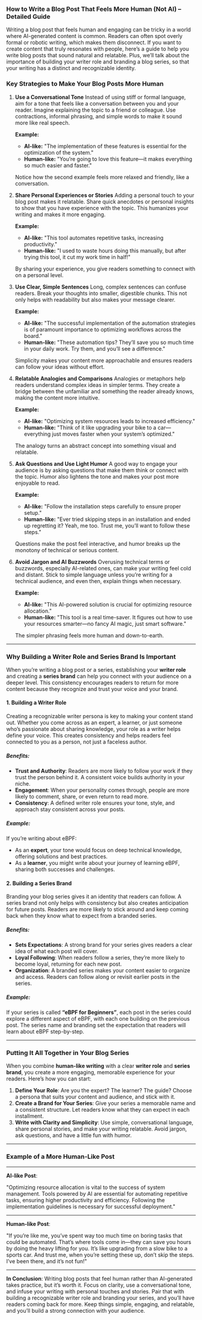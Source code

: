 ### How to Write a Blog Post That Feels More Human (Not AI) – Detailed Guide

Writing a blog post that feels human and engaging can be tricky in a world where AI-generated content is common. Readers can often spot overly formal or robotic writing, which makes them disconnect. If you want to create content that truly resonates with people, here’s a guide to help you write blog posts that sound natural and relatable. Plus, we’ll talk about the importance of building your writer role and branding a blog series, so that your writing has a distinct and recognizable identity.

### Key Strategies to Make Your Blog Posts More Human

1. **Use a Conversational Tone**
   Instead of using stiff or formal language, aim for a tone that feels like a conversation between you and your reader. Imagine explaining the topic to a friend or colleague. Use contractions, informal phrasing, and simple words to make it sound more like real speech.

   **Example:**
   - **AI-like:** "The implementation of these features is essential for the optimization of the system."
   - **Human-like:** "You’re going to love this feature—it makes everything so much easier and faster."

   Notice how the second example feels more relaxed and friendly, like a conversation.

2. **Share Personal Experiences or Stories**
   Adding a personal touch to your blog post makes it relatable. Share quick anecdotes or personal insights to show that you have experience with the topic. This humanizes your writing and makes it more engaging.

   **Example:**
   - **AI-like:** "This tool automates repetitive tasks, increasing productivity."
   - **Human-like:** "I used to waste hours doing this manually, but after trying this tool, it cut my work time in half!"

   By sharing your experience, you give readers something to connect with on a personal level.

3. **Use Clear, Simple Sentences**
   Long, complex sentences can confuse readers. Break your thoughts into smaller, digestible chunks. This not only helps with readability but also makes your message clearer.

   **Example:**
   - **AI-like:** "The successful implementation of the automation strategies is of paramount importance to optimizing workflows across the board."
   - **Human-like:** "These automation tips? They’ll save you so much time in your daily work. Try them, and you’ll see a difference."

   Simplicity makes your content more approachable and ensures readers can follow your ideas without effort.

4. **Relatable Analogies and Comparisons**
   Analogies or metaphors help readers understand complex ideas in simpler terms. They create a bridge between the unfamiliar and something the reader already knows, making the content more intuitive.

   **Example:**
   - **AI-like:** "Optimizing system resources leads to increased efficiency."
   - **Human-like:** "Think of it like upgrading your bike to a car—everything just moves faster when your system’s optimized."

   The analogy turns an abstract concept into something visual and relatable.

5. **Ask Questions and Use Light Humor**
   A good way to engage your audience is by asking questions that make them think or connect with the topic. Humor also lightens the tone and makes your post more enjoyable to read.

   **Example:**
   - **AI-like:** "Follow the installation steps carefully to ensure proper setup."
   - **Human-like:** "Ever tried skipping steps in an installation and ended up regretting it? Yeah, me too. Trust me, you’ll want to follow these steps."

   Questions make the post feel interactive, and humor breaks up the monotony of technical or serious content.

6. **Avoid Jargon and AI Buzzwords**
   Overusing technical terms or buzzwords, especially AI-related ones, can make your writing feel cold and distant. Stick to simple language unless you’re writing for a technical audience, and even then, explain things when necessary.

   **Example:**
   - **AI-like:** "This AI-powered solution is crucial for optimizing resource allocation."
   - **Human-like:** "This tool is a real time-saver. It figures out how to use your resources smarter—no fancy AI magic, just smart software."

   The simpler phrasing feels more human and down-to-earth.

---

### Why Building a Writer Role and Series Brand Is Important

When you’re writing a blog post or a series, establishing your **writer role** and creating a **series brand** can help you connect with your audience on a deeper level. This consistency encourages readers to return for more content because they recognize and trust your voice and your brand.

#### 1. **Building a Writer Role**
Creating a recognizable writer persona is key to making your content stand out. Whether you come across as an expert, a learner, or just someone who’s passionate about sharing knowledge, your role as a writer helps define your voice. This creates consistency and helps readers feel connected to you as a person, not just a faceless author.

##### Benefits:
- **Trust and Authority**: Readers are more likely to follow your work if they trust the person behind it. A consistent voice builds authority in your niche.
- **Engagement**: When your personality comes through, people are more likely to comment, share, or even return to read more.
- **Consistency**: A defined writer role ensures your tone, style, and approach stay consistent across your posts.

##### Example:
If you’re writing about eBPF:
- As an **expert**, your tone would focus on deep technical knowledge, offering solutions and best practices.
- As a **learner**, you might write about your journey of learning eBPF, sharing both successes and challenges.

#### 2. **Building a Series Brand**
Branding your blog series gives it an identity that readers can follow. A series brand not only helps with consistency but also creates anticipation for future posts. Readers are more likely to stick around and keep coming back when they know what to expect from a branded series.

##### Benefits:
- **Sets Expectations**: A strong brand for your series gives readers a clear idea of what each post will cover.
- **Loyal Following**: When readers follow a series, they’re more likely to become loyal, returning for each new post.
- **Organization**: A branded series makes your content easier to organize and access. Readers can follow along or revisit earlier posts in the series.
  
##### Example:
If your series is called **“eBPF for Beginners”**, each post in the series could explore a different aspect of eBPF, with each one building on the previous post. The series name and branding set the expectation that readers will learn about eBPF step-by-step.

---

### Putting It All Together in Your Blog Series

When you combine **human-like writing** with a clear **writer role** and **series brand**, you create a more engaging, memorable experience for your readers. Here’s how you can start:

1. **Define Your Role**: Are you the expert? The learner? The guide? Choose a persona that suits your content and audience, and stick with it.
2. **Create a Brand for Your Series**: Give your series a memorable name and a consistent structure. Let readers know what they can expect in each installment.
3. **Write with Clarity and Simplicity**: Use simple, conversational language, share personal stories, and make your writing relatable. Avoid jargon, ask questions, and have a little fun with humor.

---

### Example of a More Human-Like Post

---

**AI-like Post**:

"Optimizing resource allocation is vital to the success of system management. Tools powered by AI are essential for automating repetitive tasks, ensuring higher productivity and efficiency. Following the implementation guidelines is necessary for successful deployment."

---

**Human-like Post**:

"If you’re like me, you’ve spent way too much time on boring tasks that could be automated. That’s where tools come in—they can save you hours by doing the heavy lifting for you. It’s like upgrading from a slow bike to a sports car. And trust me, when you’re setting these up, don’t skip the steps. I’ve been there, and it’s not fun!"

---

**In Conclusion**:
Writing blog posts that feel human rather than AI-generated takes practice, but it’s worth it. Focus on clarity, use a conversational tone, and infuse your writing with personal touches and stories. Pair that with building a recognizable writer role and branding your series, and you’ll have readers coming back for more. Keep things simple, engaging, and relatable, and you’ll build a strong connection with your audience.
